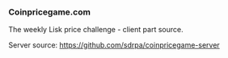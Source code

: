 ### Coinpricegame.com

The weekly Lisk price challenge - client part source.

Server source: https://github.com/sdrpa/coinpricegame-server
